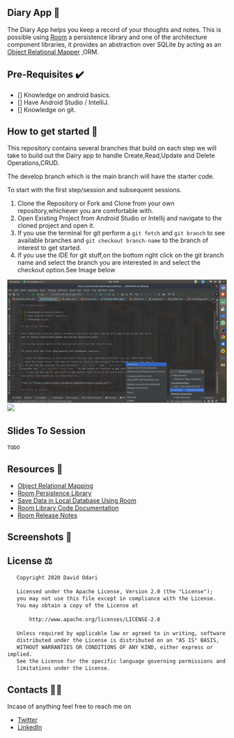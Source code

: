 ## Diary App 📝

The Diary App helps you keep a record of your thoughts and notes.
This is possible using [Room](https://developer.android.com/topic/libraries/architecture/room) a 
persistence library and one of the architecture component libraries, it provides an abstraction over
SQLite by acting as an [Object Relational Mapper](https://en.wikipedia.org/wiki/Object-relational_mapping) ,ORM.

## Pre-Requisites ✔️

- [] Knowledge on android basics.
- [] Have Android Studio / IntelliJ.
- [] Knowledge on git.

## How to get started 🏁

This repository contains several branches that build on each step we will take to build out the Dairy 
app to handle Create,Read,Update and Delete Operations,CRUD.

The develop branch which is the main branch will have the starter code.

To start with the first step/session and subsequent sessions.

1. Clone the Repository or Fork and Clone from your own repository,whichever you are comfortable with.
2. Open Existing Project from Android Studio or Intellij and navigate to the cloned project and open it.
3. If you use the terminal for git perform a ```git fetch``` and ```git branch``` to see available 
branches and ```git checkout branch-name``` to the branch of interest to get started.
4. If you use the IDE for git stuff,on the bottom right click on the git branch name 
and select the branch you are interested in and select the checkout option.See Image below

<img src="art/checkout_branch_ide.png"/>

<img src="https://media.giphy.com/media/l0DAHAQ3Ex4XbL1ni/giphy.gif"/>

## Slides To Session

```
TODO
```

## Resources 🏫

- [Object Relational Mapping](https://en.wikipedia.org/wiki/Object-relational_mapping)
- [Room Persistence Library](https://developer.android.com/topic/libraries/architecture/room)
- [Save Data in Local Database Using Room](https://developer.android.com/training/data-storage/room)
- [Room Library Code Documentation](https://developer.android.com/reference/android/arch/persistence/room/package-summary)
- [Room Release Notes](https://developer.android.com/jetpack/androidx/releases/room)

## Screenshots 📱


## License ⚖️

```
   Copyright 2020 David Odari

   Licensed under the Apache License, Version 2.0 (the "License");
   you may not use this file except in compliance with the License.
   You may obtain a copy of the License at

       http://www.apache.org/licenses/LICENSE-2.0

   Unless required by applicable law or agreed to in writing, software
   distributed under the License is distributed on an "AS IS" BASIS,
   WITHOUT WARRANTIES OR CONDITIONS OF ANY KIND, either express or implied.
   See the License for the specific language governing permissions and
   limitations under the License.
```

## Contacts 📇📇

Incase of anything feel free to reach me on 

- [Twitter](https://twitter.com/_davidodari)
- [LinkedIn](https://www.linkedin.com/in/david-odari-155613111/)
